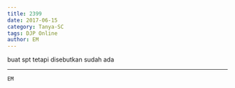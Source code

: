 ```yaml
---
title: 2399
date: 2017-06-15
category: Tanya-SC
tags: DJP Online
author: EM
---
```


buat spt tetapi disebutkan sudah ada

---



`EM`
